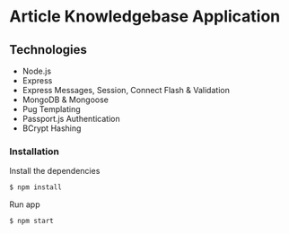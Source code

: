 # Article Knowledgebase Application

## Technologies
* Node.js
* Express
* Express Messages, Session, Connect Flash & Validation
* MongoDB & Mongoose
* Pug Templating
* Passport.js Authentication
* BCrypt Hashing


### Installation

Install the dependencies

```sh
$ npm install
```
Run app

```sh
$ npm start
```

